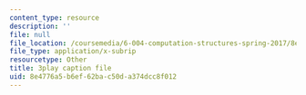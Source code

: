```yaml
---
content_type: resource
description: ''
file: null
file_location: /coursemedia/6-004-computation-structures-spring-2017/8e4776a5b6ef62bac50da374dcc8f012_q38KAGAKORk.srt
file_type: application/x-subrip
resourcetype: Other
title: 3play caption file
uid: 8e4776a5-b6ef-62ba-c50d-a374dcc8f012
---
```

